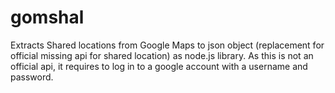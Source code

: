 # gomshal
Extracts Shared locations from Google Maps to json object (replacement for official missing api for shared location) as node.js library. As this is not an official api, it requires to log in to a google account with a username and password.
